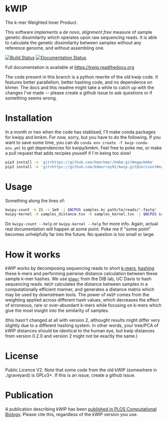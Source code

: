 # kWIP

The k-mer Weighted Inner Product.

This software implements a *de novo*, *alignment free* measure of sample
genetic dissimilarity which operates upon raw sequencing reads. It is able to
calculate the genetic dissimilarity between samples without any reference
genome, and without assembling one.

[![Build Status](https://travis-ci.org/kdmurray91/kWIP.svg?branch=version2)](https://travis-ci.org/kdmurray91/kWIP)
[![Documentation Status](https://readthedocs.org/projects/kwip/badge/?version=latest)](https://kwip.readthedocs.org)

Full documentation is available at https://kwip.readthedocs.org

The code present in this branch is a python rewrite of the old kwip code. It
features better parallelism, better hashing code, and no dependence on khmer.
The docs and this readme might take a while to catch up with the changes I've
made -- please create a github issue to ask questions or if something seems
wrong.


# Installation


In a month or two when the code has stablised, I'll make conda packages for
kwipy and kmkm. For now, sorry, but you have to do the following. If you want
to save some time, you can do `conda env create -f kwip-conda-env.yml` to get
dependencies for kwipy/kmkm. Feel free to poke me, or make a pull request that
adds recipies youself if I'm being too slow!


```bash
pip3 install -e 'git+https://github.com/kmerkmer/kmkm.git#egg=kmkm'
pip3 install -e 'git+https://github.com/kdmurray91/kwip.git@version2#egg=kwipy'
```


# Usage

Something along the lines of:

```bash
kwipy-count -k 21 -v 1e9 -j $NCPUS samples.kc path/to/reads/*.fastq*
kwipy-kernel -D samples_distance.tsv -K samples_kernel.tsv -j $NCPUS samples.kc
```

Do `kwipy-count --help` or `kwipy-kernel --help` for more info. Again, actual
real documentation will happen at some point. Poke me if "some point" becomes
unhelpfully far into the future. No question is too small or large.


# How it works

kWIP works by decomposing sequencing reads to short
[k-mers](https://en.wikipedia.org/wiki/K-mer),
[hashing](https://en.wikipedia.org/wiki/Hash_function) these k-mers and
performing pairwise distance calculation between these sample k-mer hashes. We
use [`khmer`](https://github.com/dib-lab/khmer) from the DIB lab, UC Davis to
hash sequencing reads. `KWIP` calculates the distance between samples in a
computationally efficient manner, and generates a distance matrix which may be
used by downstream tools. The power of `kWIP` comes from the weighting applied
across different hash values, which decreases the effect of erroneous, rare or
over-abundant k-mers while focusing on k-mers which give the most insight into
the similarity of samples.


(this hasn't changed at all with version 2, althought results might differ very
slightly due to a different hashing system. In other words, your tree/PCA of
kWIP distances should be identical to the human eye, but kwip distances from
version 0.2.0 and version 2 might not be exactly the same.)


# License

 Public Licence V2. Note that some code from the old kWIP (somewhere in
./graveyard) is GPLv3+. If this is an issue, create a github issue.

# Publication

A publication describing kWIP has been [published in PLOS Computational
Biology](https://journals.plos.org/ploscompbiol/article?id=10.1371/journal.pcbi.1005727).
Please cite this, regardless of the kWIP version you use.

